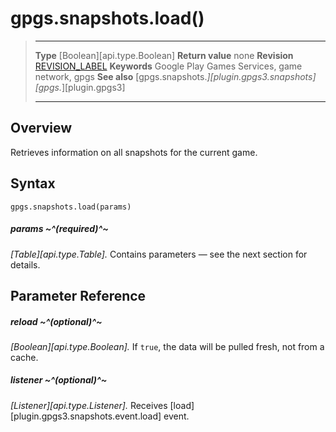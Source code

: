 # gpgs.snapshots.load()

> --------------------- ------------------------------------------------------------------------------------------
> __Type__              [Boolean][api.type.Boolean]
> __Return value__      none
> __Revision__          [REVISION_LABEL](REVISION_URL)
> __Keywords__          Google Play Games Services, game network, gpgs
> __See also__          [gpgs.snapshots.*][plugin.gpgs3.snapshots]
>                       [gpgs.*][plugin.gpgs3]
> --------------------- ------------------------------------------------------------------------------------------

## Overview

Retrieves information on all snapshots for the current game.

## Syntax

	gpgs.snapshots.load(params)

##### params ~^(required)^~
_[Table][api.type.Table]._ Contains parameters — see the next section for details.

## Parameter Reference

##### reload ~^(optional)^~
_[Boolean][api.type.Boolean]._ If `true`, the data will be pulled fresh, not from a cache.

##### listener ~^(optional)^~
_[Listener][api.type.Listener]._ Receives [load][plugin.gpgs3.snapshots.event.load] event.